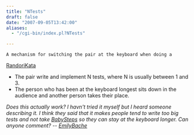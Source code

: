 ```yaml
---
title: "NTests"
draft: false
date: "2007-09-05T13:42:00"
aliases:
  - "/cgi-bin/index.pl?NTests"

---
```

    A mechanism for switching the pair at the keyboard when doing a
[RandoriKata](/RandoriKata)

-   The pair write and implement N tests, where N is usually between 1
    and 3.
-   The person who has been at the keyboard longest sits down in the
    audience and another person takes their place.

*Does this actually work? I havn't tried it myself but I heard someone
describing it. I think they said that it makes people tend to write too
big tests and not take [BabySteps](/BabySteps) so they can stay at the
keyboard longer. Can anyone comment? --
[EmilyBache](/people/EmilyBache)*
